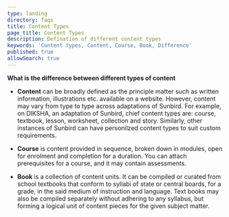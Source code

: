 ```yaml
---
type: landing
directory: faqs
title: Content Types
page_title: Content Types
description: Defination of different content types
keywords: 'Content types, Content, Course, Book, Difference'
published: true
allowSearch: true
---
```



**What is the difference between different types of content**

- **Content** can be broadly defined as the principle matter such as written information, illustrations etc. available on a website. However, content may vary from type to type across adaptations of Sunbird. For example, on DIKSHA, an adaptation of Sunbird, chief content types are: course, textbook, lesson, worksheet, collection and story. Similarly, other instances of Sunbird can have personilzed content types to suit custom requirements.

- **Course** is content provided in sequence, broken down in modules, open for enrolment and completion for a duration. You can attach prerequisites for a course, and it may contain assessments.

- **Book** is a collection of content units. It can be compiled or curated from school textbooks that conform to syllabi of state or central boards, for a grade, in the said medium of instruction and language. Text books may also be compiled separately without adhering to any syllabus, but forming a logical unit of content pieces for the given subject matter.
